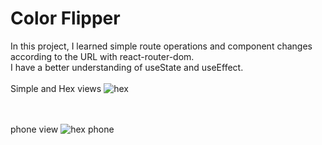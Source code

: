 # Color Flipper

In this project, I learned simple route operations and component changes according to the URL with react-router-dom. <br>
I have a better understanding of useState and useEffect.
<br><br>
Simple and Hex views
![hex](https://github.com/MetinKb/react-color-flipper/assets/114526516/0b512f5d-46ba-4192-a32f-082541550550)

<br><br>
phone view
![hex phone](https://github.com/MetinKb/react-color-flipper/assets/114526516/81dc6591-2bb5-45cc-9ca8-d84cdb910efd)
